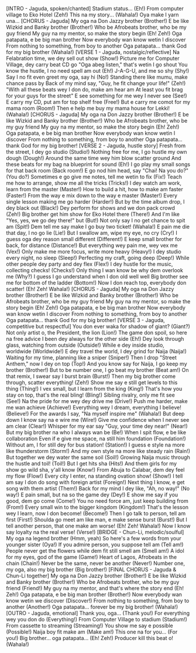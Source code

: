 [INTRO - Jaguda, spoken/chanted]
Stadium status... (Eh!)
From computer village to Eko Hotel (Zeh!)
This na my story... (Wahala!)
Oya make I yarn una...
[CHORUS - Jaguda]
My oga na Don Jazzy brother (Brother!)
E be like Wizkid and Banky brother (Brother!)
Who be Afrobeats brother, who be my guy friend
My guy na my mentor, so make the story begin (Eh! Zeh!)
Oga patapata, e be big man brother
Now everybody wan know wetin I discover
From nothing to something, from boy to another
Oga patapata... thank God for my big brother (Wahala!)
[VERSE 1 - Jaguda, nostalgic/reflective]
Na Felabration time, we dey sell out show (Show!)
Picture me for Computer Village, dey carry beat CD go
"Oga abeg listen," that's wetin I go shout
You know the hustle, I no need spell am out (Eh!)
J-A-G-U, and me so shy (Shy!)
Say I no fit even greet my oga, say hi (No!)
Standing there like mumu, make chance pass by
Back of my mind say, "Guy, he fit change your life!" (Zeh!)
"With all these beats wey I don do, make am hear am
At least you fit brag for your guys for the street"
E see something for me wey I never see (See!)
E carry my CD, put am for top shelf free (Free!)
But e carry me comot for my mama room (Room!)
Then e help me buy my mama house for Lekki! (Wahala!)
[CHORUS - Jaguda]
My oga na Don Jazzy brother (Brother!)
E be like Wizkid and Banky brother (Brother!)
Who be Afrobeats brother, who be my guy friend
My guy na my mentor, so make the story begin (Eh! Zeh!)
Oga patapata, e be big man brother
Now everybody wan know wetin I discover
From nothing to something, from boy to another
Oga patapata... thank God for my big brother!
[VERSE 2 - Jaguda, hustle story]
Fresh from the street, I dey go studio (Studio!)
Nothing free for me, I go hustle my own dough (Dough!)
Around the same time wey him blow scatter ground
And these beats for my bag na blueprint for sound (Eh!)
I go play my small songs for that back room (Back room!)
E go nod him head, say "Chai! Na you do?" (You do?)
Sometimes e go give me notes, tell me wetin to fix (Fix!)
Teach me how to arrange, show me all the tricks (Tricks!)
I dey watch am work, learn from the master (Master!)
How to build a hit, how to make am faster (Faster!)
From the way e mix down to the way e master (Master!)
Every single lesson making me go harder (Harder!)
But by the time album drop, I dey black out (Black!)
Dey perform for shows and we don pack crowd (Zeh!)
Big brother get him show for Eko Hotel there (There!)
And I'm like "Yes, yes, we go dey there!" but (But!)
Not only say I no get chance to spit am (Spit!)
Dem tell me say make I go buy two ticket! (Wahala!)
E pain me die that day, I no go lie (Lie!)
But I swallow am, wipe my eye, no cry (Cry!)
I guess oga dey reason small different (Different!)
E keep small brother for back, for distance (Distance!)
But everything wey pain me, wey vex me (Vex!)
Only make me more focus, write more heavy (Heavy!)
I dey studio every night, no sleep (Sleep!)
Perfecting my craft, going deep (Deep!)
While other people dey party and dey flex (Flex!)
I dey hustle for the music, collecting checks! (Checks!)
Only thing I wan know be why dem overlook me (Why?)
I guess I go understand when I don old well well
Big brother see me for bottom of the ladder (Bottom!)
Now I don reach top, everybody don scatter! (Eh! Zeh! Wahala!)
[CHORUS - Jaguda]
My oga na Don Jazzy brother (Brother!)
E be like Wizkid and Banky brother (Brother!)
Who be Afrobeats brother, who be my guy friend
My guy na my mentor, so make the story begin (Eh! Zeh!)
Oga patapata, e be big man brother
Now everybody wan know wetin I discover
From nothing to something, from boy to another
Oga patapata... thank God for my big brother!
[VERSE 3 - Jaguda, competitive but respectful]
You don ever waka for shadow of giant? (Giant?)
Not only artist o, the President, the lion (Lion!)
The game don spoil, so here na free advice
I been dey always for the other side (Eh!)
Dey look through glass, watching from outside (Outside!)
While e dey inside studio, worldwide (Worldwide!)
E dey travel the world, I dey grind for Naija (Naija!)
Waiting for my time, planning like a sniper (Sniper!)
Then I drop "Street Anthem," now I dey on top (Top!)
And you know say for Naija, I go keep my brother (Brother!)
But to be number one, I go beat my brother (Beat am!)
On that remix, I swear say I burst brain (Burst!)
Then my big brother come through, scatter everything! (Zeh!)
Show me say e still get levels to this thing (Thing!)
I vex small, but I learn from the king (King!)
That's how you stay on top, that's the real bling! (Bling!)
Sibling rivalry, only me fit see (See!)
Na the pride for me wey dey drive me (Drive!)
Push me harder, make me wan achieve (Achieve!)
Everything wey I dream, everything I believe! (Believe!)
For the awards I say, "Na myself inspire me" (Wahala!)
But deep down I know say na e wire me (Wire!)
Give me confidence when I never see am clear (Clear!)
Whisper for my ear say "Guy, your time dey near!" (Near!)
But my big brother na who I always wan be (Be!)
When I spit flow, e be like collaboration
Even if e give me space, na still him foundation (Foundation!)
Without am, I for still dey for bus station! (Station!)
I guess e style na more like thunderstorm (Storm!)
And my own style na more like steady rain (Rain!)
But together we dey water the same soil (Soil!)
Growing Naija music through the hustle and toil! (Toil!)
But I get hits sha (Hits!)
And them girls for my show go wild sha, y'all know (Know!)
From Abuja to Calabar, dem dey feel my flow (Flow!)
Every city I enter, na standing ovation show! (Show!)
I tell am say I don do song with foreign artist (Foreign!)
Next thing I know, e get song with them artist (Them!)
Back for my mind I dey like, "Ah, no way!" (No way!)
E pain small, but na so the game dey (Dey!)
E show me say if you good, dem go come (Come!)
You no need force am, just keep building from (From!)
Every small win to the bigger kingdom (Kingdom!)
That's the lesson wey I learn, now I don become! (Become!)
Then I go talk to person, tell am first (First!)
Shoulda go meet am like man, e make sense burst (Burst!)
But I tell another person, that one make am worse! (Eh! Zeh! Wahala!)
Now I know say loyalty na the real verse! (Verse!)
[BRIDGE - Chun-Li, melodic/soulful]
My oga na legend brother (Hmm, yeah)
So here's a few words from your younger sister (Oya!)
If you admire person, you suppose tell am (Tell am!)
People never get the flowers while dem fit still smell am (Smell am!)
A idol for my eyes, god of the game (Game!)
Heart of Lagos, Afrobeats in the chain (Chain!)
Never be the same, never be another (Never!)
Number one, my oga, also my big brother (Big brother!)
[FINAL CHORUS - Jaguda & Chun-Li together]
My oga na Don Jazzy brother (Brother!)
E be like Wizkid and Banky brother (Brother!)
Who be Afrobeats brother, who be my guy friend (Friend!)
My guy na my mentor, and that's where the story end (Eh! Zeh!)
Oga patapata, e be big man brother (Brother!)
Now everybody wan know wetin we discover (Discover!)
From nothing to something, from boy to another (Another!)
Oga patapata... forever be my big brother! (Wahala!)
[OUTRO - Jaguda, emotional]
Thank you, oga... (Thank you!)
For everything wey you don do (Everything!)
From Computer Village to stadium (Stadium!)
From cassette to streaming (Streaming!)
You show me say e possible (Possible!)
Naija boy fit make am (Make am!)
This one na for you... (For you!)
Big brother... oga patapata... (Eh! Zeh!)
Producer kill this beat o! (Wahala!)
